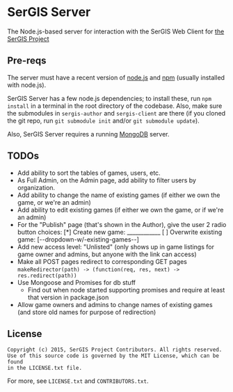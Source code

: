 # SerGIS Server

The Node.js-based server for interaction with the SerGIS Web Client for [the SerGIS Project](http://sergisproject.github.io/)

## Pre-reqs

The server must have a recent version of [node.js](http://www.nodejs.org/) and [npm](https://npmjs.org/) (usually installed with node.js).

SerGIS Server has a few node.js dependencies; to install these, run `npm install` in a terminal in the root directory of the codebase. Also, make sure the submodules in `sergis-author` and `sergis-client` are there (if you cloned the git repo, run `git submodule init` and/or `git submodule update`).

Also, SerGIS Server requires a running [MongoDB](https://www.mongodb.org/) server.

## TODOs

- Add ability to sort the tables of games, users, etc.
- As Full Admin, on the Admin page, add ability to filter users by organization.
- Add ability to change the name of existing games (if either we own the game, or we're an admin)
- Add ability to edit existing games (if either we own the game, or if we're an admin)
- For the "Publish" page (that's shown in the Author), give the user 2 radio button choices:
      [*]  Create new game: ____________
      [ ]  Overwrite existing game: [--dropdown-w/-existing-games--]
- Add new access level: "Unlisted" (only shows up in game listings for game owner and admins, but anyone with the link can access)
- Make all POST pages redirect to corresponding GET pages
    `makeRedirector(path) -> (function(req, res, next) -> res.redirect(path))`
- Use Mongoose and Promises for db stuff
    - Find out when node started supporting promises and require at least that version in package.json
- Allow game owners and admins to change names of existing games (and store old names for purpose of redirection)

## License

    Copyright (c) 2015, SerGIS Project Contributors. All rights reserved.
    Use of this source code is governed by the MIT License, which can be found
    in the LICENSE.txt file.

For more, see `LICENSE.txt` and `CONTRIBUTORS.txt`.
